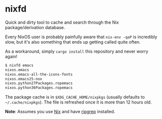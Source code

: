nixfd
=====

Quick and dirty tool to cache and search through the Nix package/derivation database.

Every NixOS user is probably painfully aware that `nix-env -qaP` is incredibly slow, but it's also something that ends
up getting called quite often.

As a workaround, simply `cargo install` this repository and never worry again!

```sh
$ nixfd emacs
nixos.emacs                                                             emacs-25.3
nixos.emacs-all-the-icons-fonts                                         emacs-all-the-icons-fonts-3.1.1
nixos.emacs25-nox                                                       emacs-nox-25.3
nixos.python27Packages.ropemacs                                         python2.7-ropemacs-0.7
nixos.python36Packages.ropemacs                                         python3.6-ropemacs-0.7
``` 

The package cache is in `$XDG_CACHE_HOME/nixpkgs` (usually defaults to `~/.cache/nixpkgs`). The file is refreshed once
it is more than 12 hours old.

**Note**: Assumes you use [Nix](https://nixos.org/nix/) and have [ripgrep](https://github.com/BurntSushi/ripgrep) 
installed.
